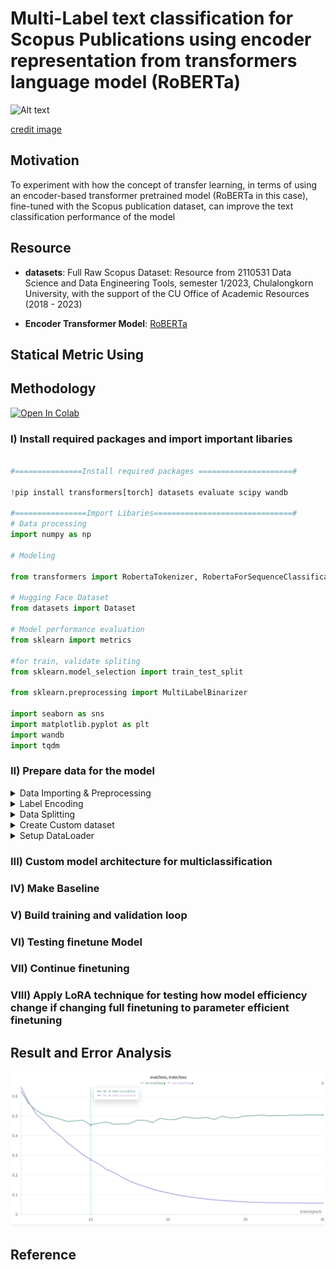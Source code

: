 # Multi-Label text classification for Scopus Publications using encoder representation from transformers language model (RoBERTa)

![Alt text](https://github.com/RadchaneepornC/ClassificationScopusPaper/blob/main/image/BertViz.gif)

[credit image](https://towardsdatascience.com/deconstructing-bert-part-2-visualizing-the-inner-workings-of-attention-60a16d86b5c1)


## Motivation
To experiment with how the concept of transfer learning, in terms of using an encoder-based transformer pretrained model (RoBERTa in this case), fine-tuned with the Scopus publication dataset, can improve the text classification performance of the model


## Resource
- **datasets**: Full Raw Scopus Dataset: Resource from 2110531 Data Science and Data Engineering Tools, semester 1/2023, Chulalongkorn University, with the support of the CU Office of Academic Resources (2018 - 2023)

- **Encoder Transformer Model**: [RoBERTa](https://arxiv.org/pdf/1907.11692.pdf)

## Statical Metric Using


## Methodology

[![Open In Colab](https://colab.research.google.com/assets/colab-badge.svg)](https://colab.research.google.com/drive/1P2SevookxKc8DmCGicD5FFsdFXFVevYb?usp=sharing)

### I) Install required packages and import important libaries 

```py

#===============Install required packages =====================#

!pip install transformers[torch] datasets evaluate scipy wandb

#================Import Libaries===============================#
# Data processing
import numpy as np

# Modeling

from transformers import RobertaTokenizer, RobertaForSequenceClassification, TrainingArguments, Trainer, EarlyStoppingCallback, TextClassificationPipeline

# Hugging Face Dataset
from datasets import Dataset

# Model performance evaluation
from sklearn import metrics

#for train, validate spliting
from sklearn.model_selection import train_test_split

from sklearn.preprocessing import MultiLabelBinarizer

import seaborn as sns
import matplotlib.pyplot as plt
import wandb
import tqdm


```
### II) Prepare data for the model

<details><summary>Data Importing & Preprocessing</summary>

```python
  
#clone dataset storing in git repo
! git clone https://github.com/RadchaneepornC/ClassificationScopusPaper

 #import dataset as DataFrame
import pandas as pd
df_train = pd.read_json("/content/ClassificationScopusPaper/dataset/train_student.json")
print(df_train)

df_test = pd.read_json("/content/ClassificationScopusPaper/dataset/test_student.json")
print(df_test)

#Transpose Data with ```.T``` attribute to swap column and row axis
df_train = df_train.T
df_test = df_test.T

print(df_train.head())
print(df_test.head())

#combline content in the column name Title and Abstract and assign as new column name Context
df_train["Context"]=df_train["Title"]+'.'+df_train["Abstract"]
df_test["Context"]=df_test["Title"]+'.'+df_test["Abstract"]

#drop the old column after combline them
df_train.drop(columns=['Title','Abstract'], inplace = True)
df_test.drop(columns=['Title','Abstract'], inplace = True)

#reset index and drop the old index column
df_train=df_train.reset_index()
df_train.drop(columns=['index'], inplace =True)
df_test.reset_index(inplace = True, drop = True)

#rearrange position of the column
df_train = df_train[["Context","Classes"]]

```

</details>

<details><summary>Label Encoding</summary>

```python

#Initial binarizer named MultiLabelBinarizer from scikit-learn library to encode the multi-label class
mlb = MultiLabelBinarizer(sparse_output=False)

#Encode the classes by fitting the MultiLabelBinarizer on the 'Classes' column and transforming thr classes into a binary matrix, this return encoded matrix
encoder_train = mlb.fit_transform(df_train["Classes"])
encoder_test = mlb.fit_transform(df_test["Classes"])

#Convert encoded matrices to DataFrame
encoder_train = pd.DataFrame(encoder_train, columns = mlb.classes_ )
encoder_test = pd.DataFrame(encoder_test, columns = mlb.classes_ )

#Join Encoded DataFrame with original DataFrame
df_train = df_train.join(encoder_train)
df_test = df_test.join(encoder_test)

#create new column named labels storing the label encode list converted from encode class
df_train['labels'] = df_train[mlb.classes_].values.tolist()
df_test['labels'] = df_test[mlb.classes_].values.tolist()

#drop the old label columns
df_train = df_train.drop(columns = ['Classes','AUTO', 'CE', 'CHE', 'CPE', 'EE', 'IE', 'ME'])
df_test = df_test.drop(columns = ['Classes','AUTO', 'CE', 'CHE', 'CPE', 'EE', 'IE', 'ME'])

#convert 'labels' Column value from Int to Float type
def inttofloat(x):
return list(np.float_(x))
df_train['labels'] = df_train['labels'].apply(lambda x : inttofloat(x))
df_test['labels'] = df_test['labels'].apply(lambda x : inttofloat(x))
```



</details>
<details><summary>Data Splitting</summary>

</details>
<details><summary>Create Custom dataset</summary>

</details>

</details>
<details><summary>Setup DataLoader</summary>

</details>

### III) Custom model architecture for multiclassification

### IV) Make Baseline
### V) Build training and validation loop

### VI) Testing finetune Model

### VII) Continue finetuning

### VIII) Apply LoRA technique for testing how model efficiency change if changing full finetuning to parameter efficient finetuning

## Result and Error Analysis

![Alt text](image/LossCurve.png)

## Reference
